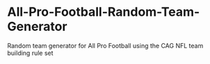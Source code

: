 # All-Pro-Football-Random-Team-Generator
Random team generator for All Pro Football using the CAG NFL team building rule set
